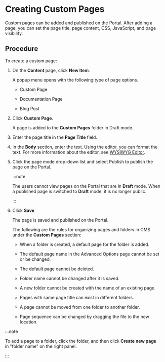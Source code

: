 ﻿---
sidebar_position: 2
---

# Creating Custom Pages

<head>
  <meta name="guidename" content="API Management"/>
  <meta name="context" content="GUID-18931518-509b-440f-a475-1f48c54f8618"/>
</head>

Custom pages can be added and published on the Portal. After adding a page, you can set the page title, page content, CSS, JavaScript, and page visibility. 

## Procedure

To create a custom page: 

1. On the **Content** page, click **New Item**. 

   A popup menu opens with the following type of page options. 

   - Custom Page

   - Documentation Page 

   - Blog Post 
   
2. Click **Custom Page**.

   A page is added to the **Custom Pages** folder in Draft mode. 

3. Enter the page title in the **Page Title** field. 

4. In the **Body** section, enter the text. Using the editor, you can format the text. For more information about the editor, see [WYSIWYG Editor](../WYSIWYGeditor/WYSIWYG_editor.md). 

5. Click the page mode drop-down list and select Publish to publish the page on the Portal. 

   :::note
   
   The users cannot view pages on the Portal that are in **Draft** mode. When a published page is switched to **Draft** mode, it is no longer public. 

   :::

6. Click **Save**. 

   The page is saved and published on the Portal. 

   The following are the rules for organizing pages and folders in CMS under the **Custom Pages** section: 

   - When a folder is created, a default page for the folder is added. 
   
   - The default page name in the Advanced Options page cannot be set or be changed. 
   
   - The default page cannot be deleted. 
   
   - Folder name cannot be changed after it is saved. 
   
   - A new folder cannot be created with the name of an existing page. 
   
   - Pages with same page title can exist in different folders. 
   
   - A page cannot be moved from one folder to another folder. 
   
   - Page sequence can be changed by dragging the file to the new location. 

:::note

To add a page to a folder, click the folder, and then click **Create new page** in "folder name" on the right panel. 

:::
